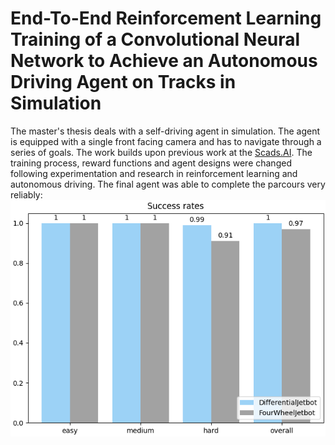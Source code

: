 # End-To-End Reinforcement Learning Training of a Convolutional Neural Network to Achieve an Autonomous Driving Agent on Tracks in Simulation

The master's thesis deals with a self-driving agent in simulation. The agent is equipped with a single front facing camera and has to navigate through a series of goals. The work builds upon previous work at the [Scads.AI](https://scads.ai/).
The training process, reward functions and agent designs were changed following experimentation and research in reinforcement learning and autonomous driving.
The final agent was able to complete the parcours very reliably:
![success_rate](./others/hardDistanceMixedLight_eval_jetbot_generalization_success_rates_barplot.png)